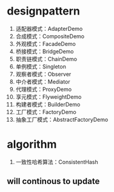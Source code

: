 # designpattern
1. 适配器模式：AdapterDemo
2. 合成模式：CompositeDemo
3. 外观模式：FacadeDemo
4. 桥接模式：BridgeDemo
5. 职责链模式：ChainDemo
6. 单例模式：Singleton
7. 观察者模式：Observer
8. 中介者模式：Mediator
9. 代理模式：ProxyDemo
10. 享元模式：FlyweightDemo
11. 构建者模式：BuilderDemo
12. 工厂模式：FactoryDemo
13. 抽象工厂模式：AbstractFactoryDemo

# algorithm
1. 一致性哈希算法：ConsistentHash

## will continous to update
